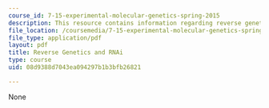 ```yaml
---
course_id: 7-15-experimental-molecular-genetics-spring-2015
description: This resource contains information regarding reverse genetics and RNAi.
file_location: /coursemedia/7-15-experimental-molecular-genetics-spring-2015/08d9388d7043ea094297b1b3bfb26821_MIT7_15S15_RNAi_feeding.pdf
file_type: application/pdf
layout: pdf
title: Reverse Genetics and RNAi
type: course
uid: 08d9388d7043ea094297b1b3bfb26821

---
```

None